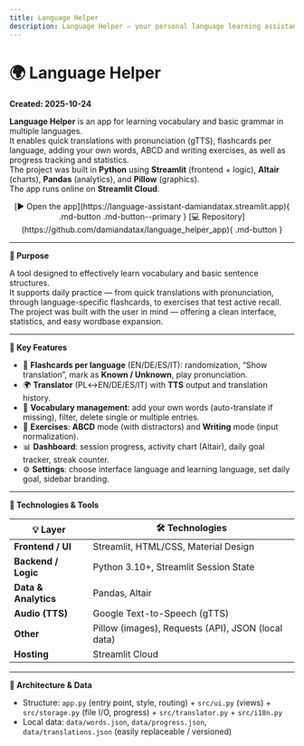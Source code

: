 ```yaml
---
title: Language Helper
description: Language Helper – your personal language learning assistant
---
```


# 🌍 Language Helper

**Created: 2025-10-24**

**Language Helper** is an app for learning vocabulary and basic grammar in multiple languages.  
It enables quick translations with pronunciation (gTTS), flashcards per language, adding your own words, ABCD and writing exercises, as well as progress tracking and statistics.  
The project was built in **Python** using **Streamlit** (frontend + logic), **Altair** (charts), **Pandas** (analytics), and **Pillow** (graphics).  
The app runs online on **Streamlit Cloud**.

<div align="center" markdown>
[▶️ Open the app](https://language-assistant-damiandatax.streamlit.app){ .md-button .md-button--primary }
[💻 Repository](https://github.com/damiandatax/language_helper_app){ .md-button }
</div>

---

**🎯 Purpose**

A tool designed to effectively learn vocabulary and basic sentence structures.  
It supports daily practice — from quick translations with pronunciation, through language-specific flashcards, to exercises that test active recall.  
The project was built with the user in mind — offering a clean interface, statistics, and easy wordbase expansion.

---

**🚀 Key Features**

- 🧠 **Flashcards per language** (EN/DE/ES/IT): randomization, “Show translation”, mark as **Known / Unknown**, play pronunciation.
- 🌍 **Translator** (PL↔EN/DE/ES/IT) with **TTS** output and translation history.
- 🧱 **Vocabulary management**: add your own words (auto-translate if missing), filter, delete single or multiple entries.
- 📝 **Exercises**: **ABCD** mode (with distractors) and **Writing** mode (input normalization).
- 📊 **Dashboard**: session progress, activity chart (Altair), daily goal tracker, streak counter.
- ⚙️ **Settings**: choose interface language and learning language, set daily goal, sidebar branding.

---

**🧩 Technologies & Tools**

| 💡 Layer | 🛠️ Technologies |
|-----------|----------------|
| **Frontend / UI** | Streamlit, HTML/CSS, Material Design |
| **Backend / Logic** | Python 3.10+, Streamlit Session State |
| **Data & Analytics** | Pandas, Altair |
| **Audio (TTS)** | Google Text-to-Speech (gTTS) |
| **Other** | Pillow (images), Requests (API), JSON (local data) |
| **Hosting** | Streamlit Cloud |

---

**🧭 Architecture & Data**

- Structure: `app.py` (entry point, style, routing) + `src/ui.py` (views) + `src/storage.py` (file I/O, progress) + `src/translator.py` + `src/i18n.py`
- Local data: `data/words.json`, `data/progress.json`, `data/translations.json` (easily replaceable / versioned)
